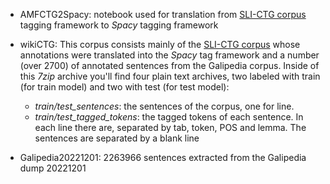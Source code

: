 * AMFCTG2Spacy: notebook used for translation from [SLI-CTG corpus](https://github.com/xavier-gz/SLI_Galician_Corpora) tagging framework to _Spacy_ tagging framework

* wikiCTG: This corpus consists mainly of the [SLI-CTG corpus](https://github.com/xavier-gz/SLI_Galician_Corpora) 
whose annotations were translated into the _Spacy_ tag framework and a number (over 2700) of annotated sentences from the Galipedia corpus.
 Inside of this _7zip_ archive you'll find four plain text archives, two labeled with train (for train model) and two with test (for test model):
  * _train/test_sentences_: the sentences of the corpus, one for line.
  * *train/test_tagged_tokens*: the tagged tokens of each sentence. In each line there are, separated by tab, token, POS and lemma. The sentences are separated by a blank line 
*  Galipedia20221201: 2263966 sentences extracted from the Galipedia dump 20221201